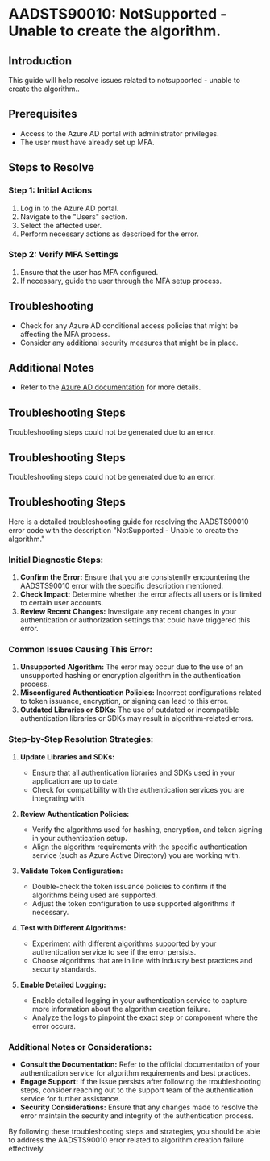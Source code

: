 # AADSTS90010: NotSupported - Unable to create the algorithm.

## Introduction

This guide will help resolve issues related to notsupported - unable to create
the algorithm..

## Prerequisites

* Access to the Azure AD portal with administrator privileges.
* The user must have already set up MFA.

## Steps to Resolve

### Step 1: Initial Actions

1. Log in to the Azure AD portal.
2. Navigate to the "Users" section.
3. Select the affected user.
4. Perform necessary actions as described for the error.

### Step 2: Verify MFA Settings

1. Ensure that the user has MFA configured.
2. If necessary, guide the user through the MFA setup process.

## Troubleshooting

* Check for any Azure AD conditional access policies that might be affecting the
  MFA process.
* Consider any additional security measures that might be in place.

## Additional Notes

* Refer to the
  [Azure AD documentation](https://learn.microsoft.com/en-us/azure/active-directory/)
  for more details.

## Troubleshooting Steps

Troubleshooting steps could not be generated due to an error.

## Troubleshooting Steps

Troubleshooting steps could not be generated due to an error.

## Troubleshooting Steps

Here is a detailed troubleshooting guide for resolving the AADSTS90010 error
code with the description "NotSupported - Unable to create the algorithm."

### Initial Diagnostic Steps:

1. **Confirm the Error:** Ensure that you are consistently encountering the
   AADSTS90010 error with the specific description mentioned.
2. **Check Impact:** Determine whether the error affects all users or is limited
   to certain user accounts.
3. **Review Recent Changes:** Investigate any recent changes in your
   authentication or authorization settings that could have triggered this
   error.

### Common Issues Causing This Error:

1. **Unsupported Algorithm:** The error may occur due to the use of an
   unsupported hashing or encryption algorithm in the authentication process.
2. **Misconfigured Authentication Policies:** Incorrect configurations related
   to token issuance, encryption, or signing can lead to this error.
3. **Outdated Libraries or SDKs:** The use of outdated or incompatible
   authentication libraries or SDKs may result in algorithm-related errors.

### Step-by-Step Resolution Strategies:

1. **Update Libraries and SDKs:**

   * Ensure that all authentication libraries and SDKs used in your application
     are up to date.
   * Check for compatibility with the authentication services you are
     integrating with.

2. **Review Authentication Policies:**

   * Verify the algorithms used for hashing, encryption, and token signing in
     your authentication setup.
   * Align the algorithm requirements with the specific authentication service
     (such as Azure Active Directory) you are working with.

3. **Validate Token Configuration:**

   * Double-check the token issuance policies to confirm if the algorithms being
     used are supported.
   * Adjust the token configuration to use supported algorithms if necessary.

4. **Test with Different Algorithms:**

   * Experiment with different algorithms supported by your authentication
     service to see if the error persists.
   * Choose algorithms that are in line with industry best practices and
     security standards.

5. **Enable Detailed Logging:**
   * Enable detailed logging in your authentication service to capture more
     information about the algorithm creation failure.
   * Analyze the logs to pinpoint the exact step or component where the error
     occurs.

### Additional Notes or Considerations:

* **Consult the Documentation:** Refer to the official documentation of your
  authentication service for algorithm requirements and best practices.
* **Engage Support:** If the issue persists after following the troubleshooting
  steps, consider reaching out to the support team of the authentication service
  for further assistance.
* **Security Considerations:** Ensure that any changes made to resolve the error
  maintain the security and integrity of the authentication process.

By following these troubleshooting steps and strategies, you should be able to
address the AADSTS90010 error related to algorithm creation failure effectively.
